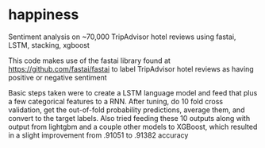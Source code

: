 # happiness
Sentiment analysis on ~70,000 TripAdvisor hotel reviews using fastai, LSTM, stacking, xgboost

This code makes use of the fastai library found at https://github.com/fastai/fastai to label TripAdvisor hotel reviews as having positive or negative sentiment

Basic steps taken were to create a LSTM language model and feed that plus a few categorical features to a RNN.  After tuning, do 10 fold cross validation, get the out-of-fold probability predictions, average them, and convert to the target labels.  Also tried feeding these 10 outputs along with output from lightgbm and a couple other models to XGBoost, which resulted in a slight improvement from .91051 to .91382 accuracy
